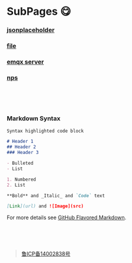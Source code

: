 # SubPages :yum:
### [jsonplaceholder](https://json.respy.cn/) 
### [file](https://file.respy.cn/)
### [emqx server](https://mqtt.respy.cn/)
### [nps](https://nps.respy.cn/)

<br><br><br>

### Markdown Syntax

```markdown
Syntax highlighted code block

# Header 1
## Header 2
### Header 3

- Bulleted
- List

1. Numbered
2. List

**Bold** and _Italic_ and `Code` text

[Link](url) and ![Image](src)
```

For more details see [GitHub Flavored Markdown](https://guides.github.com/features/mastering-markdown/).

<br><br><br>

> [鲁ICP备14002838号](https://beian.miit.gov.cn/)
